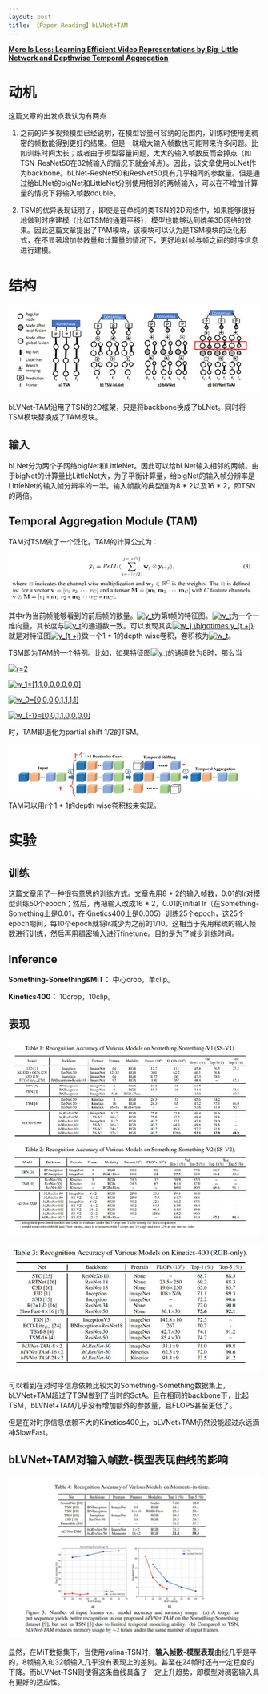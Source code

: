 ```yaml
---
layout: post
title: 【Paper Reading】bLVNet+TAM
---
```


[**More Is Less: Learning Efficient Video Representations by Big-Little Network and Depthwise Temporal Aggregation**](https://arxiv.org/pdf/1912.00869.pdf)

# 动机

这篇文章的出发点我认为有两点：

1. 之前的许多视频模型已经说明，在模型容量可容纳的范围内，训练时使用更稠密的帧数能得到更好的结果。但是一昧增大输入帧数也可能带来许多问题。比如训练时间太长；或者由于模型容量问题，太大的输入帧数反而会掉点（如TSN-ResNet50在32帧输入的情况下就会掉点）。因此，该文章使用bLNet作为backbone。bLNet-ResNet50和ResNet50具有几乎相同的参数量。但是通过给bLNet的bigNet和LittleNet分别使用相邻的两帧输入，可以在不增加计算量的情况下将输入帧数double。

2. TSM的优异表现证明了，即使是在单纯的类TSN的2D网络中，如果能够很好地做到时序建模（比如TSM的通道平移），模型也能够达到媲美3D网络的效果。因此这篇文章提出了TAM模块，该模块可以认为是TSM模块的泛化形式，在不显著增加参数量和计算量的情况下，更好地对帧与帧之间的时序信息进行建模。


# 结构

![结构](https://raw.githubusercontent.com/raxxerwan/raxxerwan.github.io/master/images/2020-7-16-PR-bLNet-TAM/structrue.JPG)

bLVNet-TAM沿用了TSN的2D框架，只是将backbone换成了bLNet。同时将TSM模块替换成了TAM模块。

## 输入

bLNet分为两个子网络bigNet和LittleNet。因此可以给bLNet输入相邻的两帧。由于bigNet的计算量比LittleNet大，为了平衡计算量，给bigNet的输入帧分辨率是LittleNet的输入帧分辨率的一半。输入帧数的典型值为8 * 2以及16 * 2，即TSN的两倍。

## Temporal Aggregation Module (TAM)

TAM对TSM做了一个泛化。TAM的计算公式为：

![TAM公式](https://raw.githubusercontent.com/raxxerwan/raxxerwan.github.io/master/images/2020-7-16-PR-bLNet-TAM/TAM_form.JPG)

其中r为当前帧能够看到的前后帧的数量。<a href="https://www.codecogs.com/eqnedit.php?latex=y_t" target="_blank"><img src="https://latex.codecogs.com/gif.latex?y_t" title="y_t" /></a>为第t帧的特征图。<a href="https://www.codecogs.com/eqnedit.php?latex=w_t" target="_blank"><img src="https://latex.codecogs.com/gif.latex?w_t" title="w_t" /></a>为一个一维向量，其长度与<a href="https://www.codecogs.com/eqnedit.php?latex=y_t" target="_blank"><img src="https://latex.codecogs.com/gif.latex?y_t" title="y_t" /></a>的通道数一致。可以发现其实<a href="https://www.codecogs.com/eqnedit.php?latex=\inline&space;w_j&space;\bigotimes&space;y_{t&space;&plus;j}" target="_blank"><img src="https://latex.codecogs.com/gif.latex?\inline&space;w_j&space;\bigotimes&space;y_{t&space;&plus;j}" title="w_j \bigotimes y_{t +j}" /></a>就是对特征图<a href="https://www.codecogs.com/eqnedit.php?latex=\inline&space;y_{t&space;&plus;j}" target="_blank"><img src="https://latex.codecogs.com/gif.latex?\inline&space;y_{t&space;&plus;j}" title="y_{t +j}" /></a>做一个1 * 1的depth wise卷积，卷积核为<a href="https://www.codecogs.com/eqnedit.php?latex=w_t" target="_blank"><img src="https://latex.codecogs.com/gif.latex?w_t" title="w_t" /></a>。

TSM即为TAM的一个特例。比如，如果特征图<a href="https://www.codecogs.com/eqnedit.php?latex=y_t" target="_blank"><img src="https://latex.codecogs.com/gif.latex?y_t" title="y_t" /></a>的通道数为8时，那么当

<a href="https://www.codecogs.com/eqnedit.php?latex=r=2" target="_blank"><img src="https://latex.codecogs.com/gif.latex?r=2" title="r=2" /></a>

<a href="https://www.codecogs.com/eqnedit.php?latex=w_1=[1,1,0,0,0,0,0,0]" target="_blank"><img src="https://latex.codecogs.com/gif.latex?w_1=[1,1,0,0,0,0,0,0]" title="w_1=[1,1,0,0,0,0,0,0]" /></a>

<a href="https://www.codecogs.com/eqnedit.php?latex=w_0=[0,0,0,0,1,1,1,1]" target="_blank"><img src="https://latex.codecogs.com/gif.latex?w_0=[0,0,0,0,1,1,1,1]" title="w_0=[0,0,0,0,1,1,1,1]" /></a>

<a href="https://www.codecogs.com/eqnedit.php?latex=w_{-1}=[0,0,1,1,0,0,0,0]" target="_blank"><img src="https://latex.codecogs.com/gif.latex?w_{-1}=[0,0,1,1,0,0,0,0]" title="w_{-1}=[0,0,1,1,0,0,0,0]" /></a>

时，TAM即退化为partial shift 1/2的TSM。

![TAM实现](https://raw.githubusercontent.com/raxxerwan/raxxerwan.github.io/master/images/2020-7-16-PR-bLNet-TAM/TAM.jpg)
TAM可以用r个1 * 1的depth wise卷积核来实现。



# 实验

## 训练

这篇文章用了一种很有意思的训练方式。文章先用8 * 2的输入帧数，0.01的lr对模型训练50个epoch；然后，再把输入改成16 * 2，0.01的initial lr（在Something-Something上是0.01，在Kinetics400上是0.005）训练25个epoch，这25个epoch期间，每10个epoch就将lr减少为之前的1/10。这相当于先用稀疏的输入帧数进行训练，然后再用稠密输入进行finetune。目的是为了减少训练时间。

## Inference

**Something-Something&MiT：** 中心crop，单clip。

**Kinetics400：** 10crop，10clip。

## 表现

![表现1](https://raw.githubusercontent.com/raxxerwan/raxxerwan.github.io/master/images/2020-7-16-PR-bLNet-TAM/performence.JPG)

![表现2](https://raw.githubusercontent.com/raxxerwan/raxxerwan.github.io/master/images/2020-7-16-PR-bLNet-TAM/performence2.JPG)

可以看到在对时序信息依赖比较大的Something-Something数据集上，bLVNet+TAM超过了TSM做到了当时的SotA。且在相同的backbone下，比起TSM，bLVNet+TAM几乎没有增加额外的参数量，且FLOPS甚至更低了。

但是在对时序信息依赖不大的Kinetics400上，bLVNet+TAM仍然没能超过永远滴神SlowFast。

## bLVNet+TAM对输入帧数-模型表现曲线的影响

![表现3](https://raw.githubusercontent.com/raxxerwan/raxxerwan.github.io/master/images/2020-7-16-PR-bLNet-TAM/performence3.JPG)

显然，在MiT数据集下，当使用valina-TSN时，**输入帧数-模型表现**曲线几乎是平的，8帧输入和32帧输入几乎没有表现上的差别。甚至在24帧时还有一定程度的下降。而bLVNet-TSN则使得这条曲线具备了一定上升趋势，即模型对稠密输入具有更好的适应性。